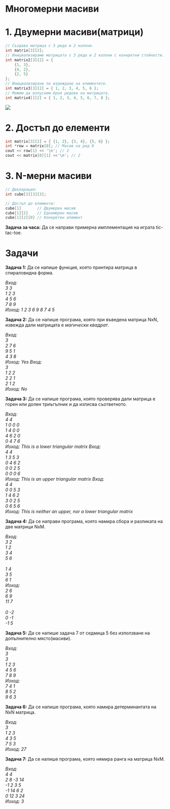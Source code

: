 <h1>Многомерни масиви</h1>

<h1>1. Двумерни масиви(матрици)</h1>

```c++
// Създава матрица с 3 реда и 2 колони.
int matrix[3][2];
// Инициализираме матрицата с 3 реда и 2 колони с конкретни стойности.
int matrix2[3][2] = {
    {1, 3},
    {4, 2},
    {2, 5}
};
// Инициализиране по изреждане на елементите.
int matrix3[3][2] = { 1, 2, 3, 4, 5, 6 };
// Можем да изпуснем броя редове на матрицата.
int matrix4[][2] = { 1, 2, 3, 4, 5, 6, 7, 8 };
```

![](https://eli.thegreenplace.net/images/2015/row-major-2D.png)

<h1>2. Достъп до елементи</h1>

```c++
int matrix[3][2] = { {1, 2}, {3, 4}, {5, 6} };
int *row = matrix[0]; // Масив на ред 0
cout << row[1] << '\n'; // 2
cout << matrix[0][1] <<'\n'; // 2
```

<h1>3. N-мерни масиви</h1>

```c++
// Декларация:
int cube[3][3][3];

// Достъп до елементи:
cube[1]       // Двумерен масив
cube[1][2]    // Едномерен масив
cube[1][2][0] // Конкретен елемент
```

**Задача за часа:** Да се направи примерна имплементация на играта tic-tac-toe.

<h1>Задачи</h1>

**Задача 1:** Да се напише функция, която принтира матрица в спираловидна форма.

*Вход:*<br>*3 3*<br>*1 2 3*<br>*4 5 6*<br>*7 8 9*<br>*Изход: 1 2 3 6 9 8 7 4 5*

**Задача 2:** Да се напише програма, която при въведена матрица NxN, извежда дали матрицата е *магически квадрат*.

*Вход:*<br>*3*<br>*2 7 6*<br>*9 5 1*<br>*4 3 8*<br>*Изход: Yes*
*Вход:*<br>*3*<br>*1 2 2*<br>*2 2 1*<br>*2 1 2*<br>*Изход: No*

**Задача 3:** Да се напише програма, която проверява дали матрица е горен или долен триъгълник и да изписва съответното.

*Вход:*<br>*4 4*<br>*1 0 0 0*<br>*1 4 0 0*<br>*4 6 2 0*<br>*0 4 7 6*<br>*Изход: This is a lower triangular matrix*
*Вход:*<br>*4 4*<br>*1 3 5 3*<br>*0 4 6 2*<br>*0 0 2 5*<br>*0 0 0 6*<br>*Изход: This is an upper triangular matrix*
*Вход:*<br>*4 4*<br>*0 0 5 3*<br>*1 4 6 2*<br>*3 0 2 5*<br>*0 6 5 6*<br>*Изход: This is neither an upper, nor a lower triangular matrix*

**Задача 4:** Да се направи програма, която намира сбора и разликата на две матрици NxM.

*Вход:*<br>*3 2*<br>*1 2*<br>*3 4*<br>*5 6*<br><br>*1 4*<br>*3 5*<br>*6 1*<br>*Изход:*<br>*2 6*<br>*6 9*<br>*11 7*<br><br>*0 -2*<br>*0 -1*<br>*-1 5*

**Задача 5:** Да се напише задача 7 от седмица 5 без използване на допълнително място(масиви).

*Вход:*<br>*3*<br>*3*<br>*1 2 3*<br>*4 5 6*<br>*7 8 9*<br>*Изход:*<br>*7 4 1*<br>*8 5 2*<br>*9 6 3*

**Задача 6:** Да се напише програма, която намира детерминантата на NxN матрица.

*Вход:*<br>*3*<br>*1 2 3*<br>*4 3 5*<br>*7 5 3*<br>*Изход: 27*

**Задача 7:** Да се напише програма, която нямира ранга на матрица NxM.

*Вход:*<br>*4 4*<br>*2 8 -3 14*<br>*-1 2 3 5*<br>*-1 14 6 2*<br>*0 12 3 24*<br>*Изход: 3*